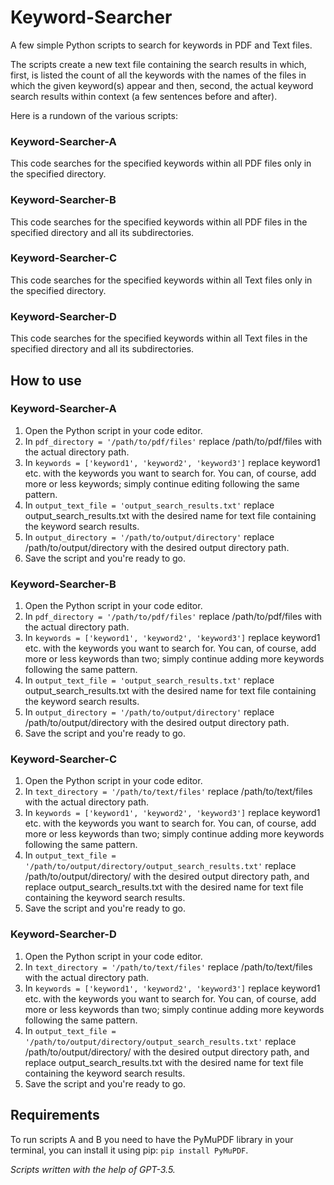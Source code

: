 # Keyword-Searcher
A few simple Python scripts to search for keywords in PDF and Text files. 

The scripts create a new text file containing the search results in which, first, is listed the count of all the keywords with the names of the files in which the given keyword(s) appear and then, second, the actual keyword search results within context (a few sentences before and after). 

Here is a rundown of the various scripts:

### Keyword-Searcher-A
This code searches for the specified keywords within all PDF files only in the specified directory.

### Keyword-Searcher-B
This code searches for the specified keywords within all PDF files in the specified directory and all its subdirectories.

### Keyword-Searcher-C
This code searches for the specified keywords within all Text files only in the specified directory.

### Keyword-Searcher-D
This code searches for the specified keywords within all Text files in the specified directory and all its subdirectories.

## How to use

### Keyword-Searcher-A
1. Open the Python script in your code editor.
2. In `pdf_directory = '/path/to/pdf/files'`  replace /path/to/pdf/files with the actual directory path.
3. In `keywords = ['keyword1', 'keyword2', 'keyword3']` replace keyword1 etc. with the keywords you want to search for. You can, of course, add more or less keywords; simply continue editing following the same pattern.
4. In `output_text_file = 'output_search_results.txt'` replace output_search_results.txt with the desired name for text file containing the keyword search results. 
5. In `output_directory = '/path/to/output/directory'`  replace /path/to/output/directory with the desired output directory path.
6. Save the script and you're ready to go. 

### Keyword-Searcher-B
1. Open the Python script in your code editor.
2. In `pdf_directory = '/path/to/pdf/files'`  replace /path/to/pdf/files with the actual directory path.
3. In `keywords = ['keyword1', 'keyword2', 'keyword3']` replace keyword1 etc. with the keywords you want to search for. You can, of course, add more or less keywords than two; simply continue adding more keywords following the same pattern.
4. In `output_text_file = 'output_search_results.txt'` replace output_search_results.txt with the desired name for text file containing the keyword search results. 
5. In `output_directory = '/path/to/output/directory'`  replace /path/to/output/directory with the desired output directory path.
6. Save the script and you're ready to go.

### Keyword-Searcher-C
1. Open the Python script in your code editor.
2. In `text_directory = '/path/to/text/files'`  replace /path/to/text/files with the actual directory path.
3. In `keywords = ['keyword1', 'keyword2', 'keyword3']` replace keyword1 etc. with the keywords you want to search for. You can, of course, add more or less keywords than two; simply continue adding more keywords following the same pattern.
4. In `output_text_file = '/path/to/output/directory/output_search_results.txt'` replace /path/to/output/directory/ with the desired output directory path, and replace output_search_results.txt with the desired name for text file containing the keyword search results.
5. Save the script and you're ready to go.

### Keyword-Searcher-D
1. Open the Python script in your code editor.
2. In `text_directory = '/path/to/text/files'`  replace /path/to/text/files with the actual directory path.
3. In `keywords = ['keyword1', 'keyword2', 'keyword3']` replace keyword1 etc. with the keywords you want to search for. You can, of course, add more or less keywords than two; simply continue adding more keywords following the same pattern.
4. In `output_text_file = '/path/to/output/directory/output_search_results.txt'` replace /path/to/output/directory/ with the desired output directory path, and replace output_search_results.txt with the desired name for text file containing the keyword search results.
5. Save the script and you're ready to go.

## Requirements

To run scripts A and B you need to have the PyMuPDF library in your terminal, you can install it using pip: `pip install PyMuPDF`.

*Scripts written with the help of GPT-3.5.*
